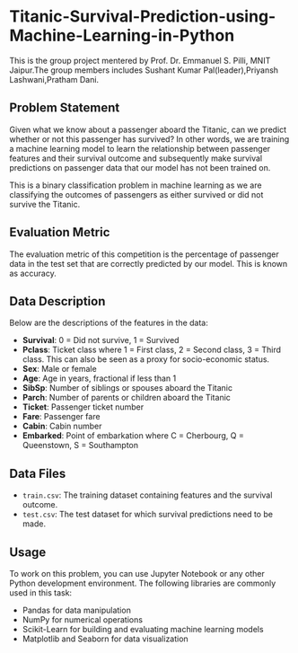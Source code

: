 # Titanic-Survival-Prediction-using-Machine-Learning-in-Python
This is the group project mentered by Prof. Dr. Emmanuel S. Pilli, MNIT Jaipur.The group members includes Sushant Kumar Pal(leader),Priyansh Lashwani,Pratham Dani. 
## Problem Statement
Given what we know about a passenger aboard the Titanic, can we predict whether or not this passenger has survived? In other words, we are training a machine learning model to learn the relationship between passenger features and their survival outcome and subsequently make survival predictions on passenger data that our model has not been trained on.

This is a binary classification problem in machine learning as we are classifying the outcomes of passengers as either survived or did not survive the Titanic.

## Evaluation Metric
The evaluation metric of this competition is the percentage of passenger data in the test set that are correctly predicted by our model. This is known as accuracy.

## Data Description
Below are the descriptions of the features in the data:

- **Survival**: 0 = Did not survive, 1 = Survived
- **Pclass**: Ticket class where 1 = First class, 2 = Second class, 3 = Third class. This can also be seen as a proxy for socio-economic status.
- **Sex**: Male or female
- **Age**: Age in years, fractional if less than 1
- **SibSp**: Number of siblings or spouses aboard the Titanic
- **Parch**: Number of parents or children aboard the Titanic
- **Ticket**: Passenger ticket number
- **Fare**: Passenger fare
- **Cabin**: Cabin number
- **Embarked**: Point of embarkation where C = Cherbourg, Q = Queenstown, S = Southampton

## Data Files
- `train.csv`: The training dataset containing features and the survival outcome.
- `test.csv`: The test dataset for which survival predictions need to be made.

## Usage
To work on this problem, you can use Jupyter Notebook or any other Python development environment. The following libraries are commonly used in this task:
- Pandas for data manipulation
- NumPy for numerical operations
- Scikit-Learn for building and evaluating machine learning models
- Matplotlib and Seaborn for data visualization



